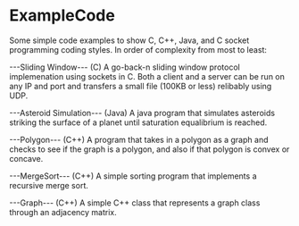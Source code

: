 ExampleCode
===========

Some simple code examples to show C, C++, Java, and C socket programming coding styles.
In order of complexity from most to least:

---Sliding Window--- (C)
A go-back-n sliding window protocol implemenation using sockets in C.
Both a client and a server can be run on any IP and port and transfers
a small file (100KB or less) relibably using UDP.

---Asteroid Simulation--- (Java)
A java program that simulates asteroids striking the surface of a planet
until saturation equalibrium is reached.

---Polygon--- (C++)
A program that takes in a polygon as a graph and checks to see if the 
graph is a polygon, and also if that polygon is convex or concave.

---MergeSort--- (C++)
A simple sorting program that implements a recursive merge sort.

---Graph--- (C++)
A simple C++ class that represents a graph class through an adjacency
matrix. 






